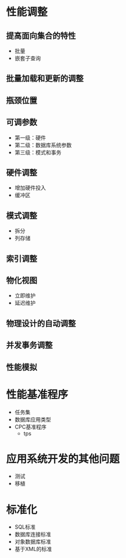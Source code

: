 # 性能调整

## 提高面向集合的特性

- 批量
- 嵌套子查询

## 批量加载和更新的调整

## 瓶颈位置

## 可调参数

- 第一级：硬件
- 第二级：数据库系统参数
- 第三级：模式和事务

## 硬件调整

- 增加硬件投入
- 缓冲区

## 模式调整

- 拆分
- 列存储


## 索引调整

## 物化视图

- 立即维护
- 延迟维护

## 物理设计的自动调整

## 并发事务调整

## 性能模拟

# 性能基准程序

- 任务集
- 数据库应用类型
- CPC基准程序
  - tps

# 应用系统开发的其他问题

- 测试
- 移植

# 标准化

- SQL标准
- 数据库连接标准
- 对象数据库标准
- 基于XML的标准

